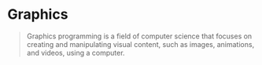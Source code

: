 # Graphics

> Graphics programming is a field of computer science that focuses on creating and manipulating visual content, such as images, animations, and videos, using a computer.
